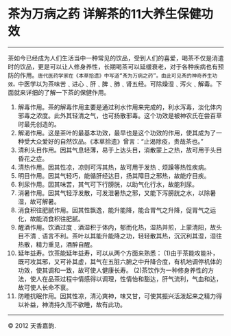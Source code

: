 # 茶为万病之药 详解茶的11大养生保健功效

---

茶如今已经成为人们生活当中一种常见的饮品，受到人们的喜爱，喝茶不仅是消遣时的饮品，更是可以让人修身养性，长期喝茶可以延缓衰老，对于各种疾病也有预防的作用。`唐代医药学家在《本草拾遗》中写道“茶为万病之药”。由此可见茶的神奇养生功效。`中医学以为茶味苦﹑进心﹑肝﹑脾﹑肺﹑肾五经。可除燥湿﹑泻火﹑解毒。下面就来详细的了解一下茶的保健作用。

1. 解毒作用。茶的解毒作用主要是通过利水作用来完成的，利水泻毒，淡化体内邪毒之浓度。此外其轻清之气，也可扬散邪毒。这个功效是被神农氏在尝百草时最先创造的。
2. 解渴作用。这是茶叶的最基本功效，最早也是这个功效的作用，使其成为了一种受大众爱好的自然饮品。《本草拾遗》曾言：“止渴除疫，贵哉茶也。”
3. 清利头目作用。因其气息轻薄，易于上达头目，消散蒙上之热，故可用于头目昏花之症。
4. 清热作用。因其性凉，凉则可泻其热，故可用于发热﹑烦躁等热性疾病。
5. 明目作用。因其气轻巧，能循肝经达目，扬其障目之邪热，故能疗目疾。
6. 利尿作用。因其味苦，其气可下行膀胱，以助气化行水，故能利尿。
7. 消暑作用。因其气轻浮发散，可发泄暑热之邪，又能下泻膀胱之水，以除暑湿，故可解暑。
8. 消食积往肥腻作用。因其性飘逸，能升能降，能合胃气之升降，促胃气之运化，故能消食积往肥腻。
9. 醒酒作用。饮酒过度﹑酒湿积于体内，郁而化热，湿热并煎，上蒙清阳，故头目不清﹑语言不利。茶叶以其能升能降之功，轻轻散其热，沉沉利其湿，湿往热散，精力重见，酒醉自醒。
10. 延年益寿。饮茶能延年益寿，可以从两个方面来熟悉：
(1)由于茶能攻能补，既可攻其邪，又可补其虚，其气在五脏六腑之中升降合度，有机地调停机体的功效，使其调和一致，故可使人健康长寿。
(2)茶饮作为一种修身养性的方法，使人在品茶过程中情感得以调理，性情怡和豁达，肝气流利，气血和达，故可使人长命不衰。
11. 防睡抗眠作用。因其性凉，清沁爽神，味又甘，可使其振兴活泼起来之精力得以补益，神清持久而不欲睡，故有此功。

---
© 2012 天香嘉韵.